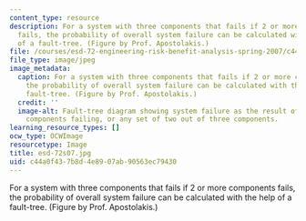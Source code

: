 ```yaml
---
content_type: resource
description: For a system with three components that fails if 2 or more components
  fails, the probability of overall system failure can be calculated with the help
  of a fault-tree. (Figure by Prof. Apostolakis.)
file: /courses/esd-72-engineering-risk-benefit-analysis-spring-2007/c44a0f437b8d4e8907ab90563ec79430_esd-72s07.jpg
file_type: image/jpeg
image_metadata:
  caption: For a system with three components that fails if 2 or more components fails,
    the probability of overall system failure can be calculated with the help of a
    fault-tree. (Figure by Prof. Apostolakis.)
  credit: ''
  image-alt: Fault-tree diagram showing system failure as the result of all three
    components failing, or any set of two out of three components.
learning_resource_types: []
ocw_type: OCWImage
resourcetype: Image
title: esd-72s07.jpg
uid: c44a0f43-7b8d-4e89-07ab-90563ec79430
---
```

For a system with three components that fails if 2 or more components fails, the probability of overall system failure can be calculated with the help of a fault-tree. (Figure by Prof. Apostolakis.)


